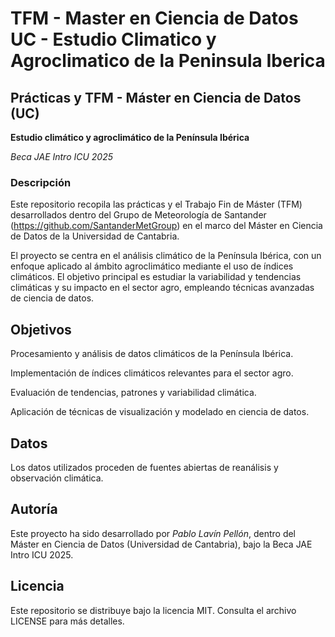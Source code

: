 # TFM - Master en Ciencia de Datos UC - Estudio Climatico y Agroclimatico de la Peninsula Iberica

## Prácticas y TFM - Máster en Ciencia de Datos (UC)

**Estudio climático y agroclimático de la Península Ibérica** 

_Beca JAE Intro ICU 2025_

### Descripción

Este repositorio recopila las prácticas y el Trabajo Fin de Máster (TFM) desarrollados dentro del Grupo de Meteorología de Santander (https://github.com/SantanderMetGroup) en el marco del Máster en Ciencia de Datos de la Universidad de Cantabria.

El proyecto se centra en el análisis climático de la Península Ibérica, con un enfoque aplicado al ámbito agroclimático mediante el uso de índices climáticos. El objetivo principal es estudiar la variabilidad y tendencias climáticas y su impacto en el sector agro, empleando técnicas avanzadas de ciencia de datos.

## Objetivos

Procesamiento y análisis de datos climáticos de la Península Ibérica.

Implementación de índices climáticos relevantes para el sector agro.

Evaluación de tendencias, patrones y variabilidad climática.

Aplicación de técnicas de visualización y modelado en ciencia de datos.

## Datos

Los datos utilizados proceden de fuentes abiertas de reanálisis y observación climática.

## Autoría

Este proyecto ha sido desarrollado por *Pablo Lavín Pellón*, dentro del Máster en Ciencia de Datos (Universidad de Cantabria), bajo la Beca JAE Intro ICU 2025.

## Licencia

Este repositorio se distribuye bajo la licencia MIT. Consulta el archivo LICENSE para más detalles.
